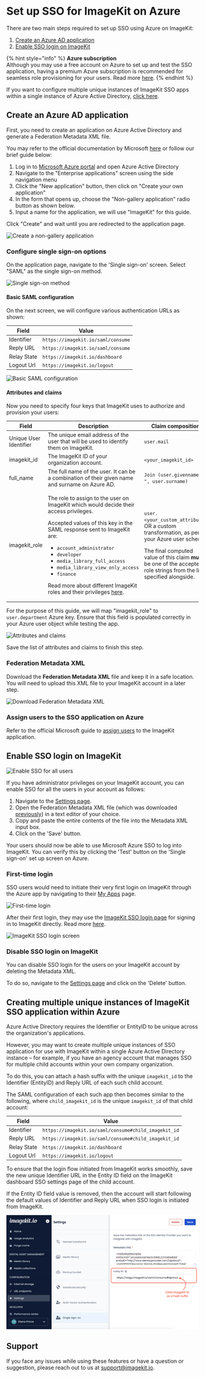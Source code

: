 # Set up SSO for ImageKit on Azure

There are two main steps required to set up SSO using Azure on ImageKit:

1. [Create an Azure AD application](#create-an-azure-ad-application)
1. [Enable SSO login on ImageKit](#enable-sso-login-on-imagekit)

{% hint style="info" %}
**Azure subscription**\
Although you may use a free account on Azure to set up and test the SSO application, having a premium Azure subscription is recommended for seamless role provisioning for your users. Read more [here](#attributes-and-claims).
{% endhint %}

If you want to configure multiple unique instances of ImageKit SSO apps within a single instance of Azure Active Directory, [click here](#creating-multiple-unique-instances-of-imagekit-sso-application-within-azure).

## Create an Azure AD application

First, you need to create an application on Azure Active Directory and generate a Federation Metadata XML file.

You may refer to the official documentation by Microsoft [here](https://docs.microsoft.com/en-us/azure/active-directory/manage-apps/configure-single-sign-on-portal) or follow our brief guide below:

1. Log in to [Microsoft Azure portal](https://portal.azure.com) and open Azure Active Directory
1. Navigate to the "Enterprise applications" screen using the side navigation menu
1. Click the "New application" button, then click on "Create your own application"
1. In the form that opens up, choose the "Non-gallery application" radio button as shown below. 
1. Input a name for the application, we will use "ImageKit" for this guide.

Click "Create" and wait until you are redirected to the application page.

![Create a non-gallery application](<../../.gitbook/assets/sso-setup-azure-1.png>)

### Configure single sign-on options

On the application page, navigate to the 'Single sign-on' screen. Select "SAML" as the single sign-on method.

![Single sign-on method](<../../.gitbook/assets/sso-setup-azure-2.png>)

#### Basic SAML configuration

On the next screen, we will configure various authentication URLs as shown:

| **Field**             | **Value**                                      |
| --------------------- | ---------------------------------------------- |
| Identifier            | `https://imagekit.io/saml/consume`             |
| Reply URL             | `https://imagekit.io/saml/consume`             |
| Relay State           | `https://imagekit.io/dashboard`                |
| Logout Url            | `https://imagekit.io/logout`                   |


![Basic SAML configuration](<../../.gitbook/assets/sso-setup-azure-3.png>)

#### Attributes and claims

Now you need to specify four keys that ImageKit uses to authorize and provision your users:

| **Field**                   | **Description**                                         | **Claim composition**                                        |
| ---------------------- | --------------------------------------------------- | -------------------------------------------------------- |
| Unique User Identifier | The unique email address of the user that will be used to identify them on ImageKit. | `user.mail`                                                                                          |
| imagekit_id            | The ImageKit ID of your organization account.  | `<your_imagekit_id>`                                                                                 |
| full_name              | The full name of the user. It can be a combination of their given name and surname on Azure AD.  | `Join (user.givenname, " ", user.surname)`                                                           |
| imagekit_role          | <p>The role to assign to the user on ImageKit which would decide their access privileges.<br></p><p></p><p>Accepted values of this key in the SAML response sent to ImageKit are: </p><p></p><p><ul><li><code>account_administrator</code></li><li><code>developer</code></li><li><code>media_library_full_access</code></li><li><code>media_library_view_only_access</code></li><li><code>finance</code></li></ul></p><p></p><p>Read more about different ImageKit roles and their privileges [here](../user-access-management.md#user-roles).</p> | <p><code>user.<your_custom_attribute></code> OR a custom transformation, as per your Azure user schema.<br></p><p></p><p>The final computed value of this claim **must** be one of the accepted role strings from the list specified alongside.</p>      |

For the purpose of this guide, we will map "imagekit_role" to `user.department` Azure key. Ensure that this field is populated correctly in your Azure user object while testing the app.

![Attributes and claims](<../../.gitbook/assets/sso-setup-azure-4.png>)

Save the list of attributes and claims to finish this step.

### Federation Metadata XML

Download the **Federation Metadata XML** file and keep it in a safe location. You will need to upload this XML file to your ImageKit account in a later step.

![Download Federation Metadata XML](<../../.gitbook/assets/sso-setup-azure-5.png>)

### Assign users to the SSO application on Azure

Refer to the official Microsoft guide to [assign users](https://docs.microsoft.com/en-us/azure/active-directory/manage-apps/add-application-portal-assign-users) to the ImageKit application.


## Enable SSO login on ImageKit

![Enable SSO for all users](<../../.gitbook/assets/sso-config-screen.png>)

If you have administrator privileges on your ImageKit account, you can enable SSO for all the users in your account as follows:

1. Navigate to the [Settings page](https://imagekit.io/dashboard/settings/single-sign-on). 
1. Open the Federation Metadata XML file (which was downloaded [previously](#federation-metadata-xml)) in a text editor of your choice. 
1. Copy and paste the entire contents of the file into the Metadata XML input box.
1. Click on the 'Save' button.

Your users should now be able to use Microsoft Azure SSO to log into ImageKit. You can verify this by clicking the 'Test' button on the 'Single sign-on' set up screen on Azure.

### First-time login

SSO users would need to initiate their very first login on ImageKit through the Azure app by navigating to their [My Apps](https://myapps.microsoft.com/) page.

![First-time login](<../../.gitbook/assets/sso-setup-azure-6.png>)

After their first login, they may use the [ImageKit SSO login page](https://imagekit.io/single-sign-on) for signing in to ImageKit directly. Read more [here](README.md#register-a-new-user-on-imagekit-using-sso).

![ImageKit SSO login screen](<../../.gitbook/assets/sso-login-screen.png>)

### Disable SSO login on ImageKit

You can disable SSO login for the users on your ImageKit account by deleting the Metadata XML. 

To do so, navigate to the [Settings page](https://imagekit.io/dashboard/settings/single-sign-on) and click on the 'Delete' button.

## Creating multiple unique instances of ImageKit SSO application within Azure

Azure Active Directory requires the Identifier or EntityID to be unique across the organization's applications.

However, you may want to create multiple unique instances of SSO application for use with ImageKit within a single Azure Active Directory instance – for example, if you have an agency account that manages SSO for multiple child accounts within your own company organization.

To do this, you can attach a hash suffix with the unique `imagekit_id` to the Identifier (EntityID) and Reply URL of each such child account.

The SAML configuration of each such app then becomes similar to the following, where `child_imagekit_id` is the unique `imagekit_id` of that child account:

| **Field**             | **Value**                                                  |
| --------------------- | ---------------------------------------------------------- |
| Identifier            | `https://imagekit.io/saml/consume#child_imagekit_id`       |
| Reply URL             | `https://imagekit.io/saml/consume#child_imagekit_id`       |
| Relay State           | `https://imagekit.io/dashboard`                            |
| Logout Url            | `https://imagekit.io/logout`                               |

To ensure that the login flow initiated from ImageKit works smoothly, save the new unique Identifier URL in the Entity ID field on the ImageKit dashboard SSO settings page of the child account.

If the Entity ID field value is removed, then the account will start following the default values of Identifier and Reply URL when SSO login is initiated from ImageKit.

![Configure Entity ID](<../../.gitbook/assets/sso-setup-azure-7.png>)


## Support

If you face any issues while using these features or have a question or suggestion, please reach out to us at support@imagekit.io.
